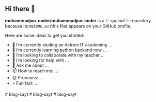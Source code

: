 ## Hi there 👋


**muhammadjon-coder/muhammadjon-coder** is a ✨ _special_ ✨ repository because its `README.md` (this file) appears on your GitHub profile.

Here are some ideas to get you started:

- 🔭 I’m currently studing an Astrum IT academing ...
- 🌱 I’m currently learning python backend now ...
- 👯 I’m looking to collaborate with my teacher ...
- 🤔 I’m looking for help with ...
- 💬 Ask me about ...
- 📫 How to reach me: ...
- 😄 Pronouns: ...
- ⚡ Fun fact: ...


#   b l o g - s a y t  
 #   b l o g - s a y t  
 #   b l o g - s a y t  
 